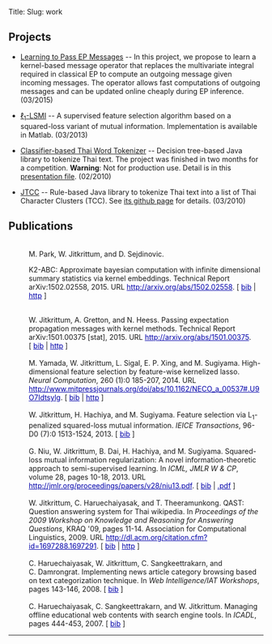 Title: 
Slug: work


## Projects

* [Learning to Pass EP Messages](kernel_ep.html) -- In this project, we propose to learn a kernel-based message operator 
that replaces the multivariate integral required in classical EP to compute an outgoing message given incoming messages.
The operator allows fast computations of outgoing messages and can be updated online cheaply during EP inference. (03/2015)

* [$\ell_1$-LSMI](l1lsmi.html) -- A supervised feature selection algorithm based on a squared-loss variant of mutual information. 
Implementation is available in Matlab. (03/2013)

* [Classifier-based Thai Word Tokenizer](https://github.com/wittawatj/ctwt) --  Decision tree-based Java library to tokenize Thai text. The project was finished in two months for a competition. **Warning**: Not for production use. Detail is in this [presentation file](files/wordseg_dt.pdf). (02/2010)

* [JTCC](http://code.google.com/p/jtcc/) -- Rule-based Java library to tokenize
  Thai text into a list of Thai Character Clusters (TCC). See [its github page](https://github.com/wittawatj/jtcc)
  for details. (03/2010)


## Publications

<!--CSS style for publications -->
<style>
#publications dl {

}
#publications dd a {
    color: #0000aa;

}
</style>

<div id="publications">

<dl>

<dt>
<a name="part_k2abc_2015_arxiv">&nbsp;</a>
</dt>
<dd>
M.&nbsp;Park, W.&nbsp;Jitkrittum, and D.&nbsp;Sejdinovic.

 K2-ABC: Approximate bayesian computation with infinite dimensional
  summary statistics via kernel embeddings.
 Technical Report arXiv:1502.02558, 2015.
 URL <a href="http://arxiv.org/abs/1502.02558">http://arxiv.org/abs/1502.02558</a>.
[&nbsp;<a href="wjpubs_bib.html#part_k2abc_2015_arxiv">bib</a>&nbsp;| 
<a href="http://arxiv.org/abs/1502.02558">http</a>&nbsp;]

</dd>


<dt>
<a name="jitkrittum_passing_2015">&nbsp;</a>
</dt>
<dd>
W.&nbsp;Jitkrittum, A.&nbsp;Gretton, and N.&nbsp;Heess.
 Passing expectation propagation messages with kernel methods.
 Technical Report arXiv:1501.00375 [stat], 2015.
 URL <a href="http://arxiv.org/abs/1501.00375">http://arxiv.org/abs/1501.00375</a>.
[&nbsp;<a href="wjpubs_bib.html#jitkrittum_passing_2015">bib</a>&nbsp;| 
<a href="http://arxiv.org/abs/1501.00375">http</a>&nbsp;]

</dd>


<dt>
<a name="YamadaJSXS14">&nbsp;</a>
</dt>
<dd>
M.&nbsp;Yamada, W.&nbsp;Jitkrittum, L.&nbsp;Sigal, E.&nbsp;P. Xing, and M.&nbsp;Sugiyama.
 High-dimensional feature selection by feature-wise kernelized lasso.
 <em>Neural Computation</em>, 260 (1):0 185-207, 2014.
 URL
  <a href="http://www.mitpressjournals.org/doi/abs/10.1162/NECO_a_00537#.U9O7Idtsylg">http://www.mitpressjournals.org/doi/abs/10.1162/NECO_a_00537#.U9O7Idtsylg</a>.
[&nbsp;<a href="wjpubs_bib.html#YamadaJSXS14">bib</a>&nbsp;| 
<a href="http://www.mitpressjournals.org/doi/abs/10.1162/NECO_a_00537#.U9O7Idtsylg">http</a>&nbsp;]

</dd>


<dt>
<a name="Jitkrittum2013">&nbsp;</a>
</dt>
<dd>
W.&nbsp;Jitkrittum, H.&nbsp;Hachiya, and M.&nbsp;Sugiyama.
 Feature selection via L<sub>1</sub>-penalized squared-loss mutual
  information.
 <em>IEICE Transactions</em>, 96-D0 (7):0 1513-1524,
  2013.
[&nbsp;<a href="wjpubs_bib.html#Jitkrittum2013">bib</a>&nbsp;]

</dd>


<dt>
<a name="Niu2013">&nbsp;</a>
</dt>
<dd>
G.&nbsp;Niu, W.&nbsp;Jitkrittum, B.&nbsp;Dai, H.&nbsp;Hachiya, and M.&nbsp;Sugiyama.
 Squared-loss mutual information regularization: A novel
  information-theoretic approach to semi-supervised learning.
 In <em>ICML, JMLR W &amp; CP</em>, volume&nbsp;28, pages 10-18, 2013.
 URL <a href="http://jmlr.org/proceedings/papers/v28/niu13.pdf">http://jmlr.org/proceedings/papers/v28/niu13.pdf</a>.
[&nbsp;<a href="wjpubs_bib.html#Niu2013">bib</a>&nbsp;| 
<a href="http://jmlr.org/proceedings/papers/v28/niu13.pdf">.pdf</a>&nbsp;]

</dd>


<dt>
<a name="Jitkrittum2009">&nbsp;</a>
</dt>
<dd>
W.&nbsp;Jitkrittum, C.&nbsp;Haruechaiyasak, and T.&nbsp;Theeramunkong.
 QAST: Question answering system for Thai wikipedia.
 In <em>Proceedings of the 2009 Workshop on Knowledge and Reasoning
  for Answering Questions</em>, KRAQ '09, pages 11-14. Association for
  Computational Linguistics, 2009.
 URL <a href="http://dl.acm.org/citation.cfm?id=1697288.1697291">http://dl.acm.org/citation.cfm?id=1697288.1697291</a>.
[&nbsp;<a href="wjpubs_bib.html#Jitkrittum2009">bib</a>&nbsp;| 
<a href="http://dl.acm.org/citation.cfm?id=1697288.1697291">http</a>&nbsp;]

</dd>


<dt>
<a name="Haruechaiyasak2008">&nbsp;</a>
</dt>
<dd>
C.&nbsp;Haruechaiyasak, W.&nbsp;Jitkrittum, C.&nbsp;Sangkeettrakarn, and C.&nbsp;Damrongrat.
 Implementing news article category browsing based on text
  categorization technique.
 In <em>Web Intelligence/IAT Workshops</em>, pages 143-146, 2008.
[&nbsp;<a href="wjpubs_bib.html#Haruechaiyasak2008">bib</a>&nbsp;]

</dd>


<dt>
<a name="Haruechaiyasak2007">&nbsp;</a>
</dt>
<dd>
C.&nbsp;Haruechaiyasak, C.&nbsp;Sangkeettrakarn, and W.&nbsp;Jitkrittum.
 Managing offline educational web contents with search engine tools.
 In <em>ICADL</em>, pages 444-453, 2007.
[&nbsp;<a href="wjpubs_bib.html#Haruechaiyasak2007">bib</a>&nbsp;]

</dd>
</dl><hr>

</div>
